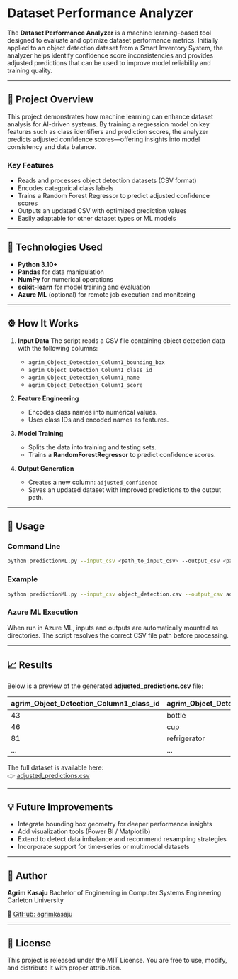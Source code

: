 # Dataset Performance Analyzer

The **Dataset Performance Analyzer** is a machine learning–based tool designed to evaluate and optimize dataset performance metrics. Initially applied to an object detection dataset from a Smart Inventory System, the analyzer helps identify confidence score inconsistencies and provides adjusted predictions that can be used to improve model reliability and training quality.

---

## 🧠 Project Overview

This project demonstrates how machine learning can enhance dataset analysis for AI-driven systems. By training a regression model on key features such as class identifiers and prediction scores, the analyzer predicts adjusted confidence scores—offering insights into model consistency and data balance.

### Key Features

* Reads and processes object detection datasets (CSV format)
* Encodes categorical class labels
* Trains a Random Forest Regressor to predict adjusted confidence scores
* Outputs an updated CSV with optimized prediction values
* Easily adaptable for other dataset types or ML models

---

## 🧩 Technologies Used

* **Python 3.10+**
* **Pandas** for data manipulation
* **NumPy** for numerical operations
* **scikit-learn** for model training and evaluation
* **Azure ML** (optional) for remote job execution and monitoring

---

## ⚙️ How It Works

1. **Input Data**
   The script reads a CSV file containing object detection data with the following columns:

   * `agrim_Object_Detection_Column1_bounding_box`
   * `agrim_Object_Detection_Column1_class_id`
   * `agrim_Object_Detection_Column1_name`
   * `agrim_Object_Detection_Column1_score`

2. **Feature Engineering**

   * Encodes class names into numerical values.
   * Uses class IDs and encoded names as features.

3. **Model Training**

   * Splits the data into training and testing sets.
   * Trains a **RandomForestRegressor** to predict confidence scores.

4. **Output Generation**

   * Creates a new column: `adjusted_confidence`
   * Saves an updated dataset with improved predictions to the output path.

---

## 🚀 Usage

### Command Line

```bash
python predictionML.py --input_csv <path_to_input_csv> --output_csv <path_to_output_csv>
```

### Example

```bash
python predictionML.py --input_csv object_detection.csv --output_csv adjusted_predictions.csv
```

### Azure ML Execution

When run in Azure ML, inputs and outputs are automatically mounted as directories.
The script resolves the correct CSV file path before processing.

---

## 📈 Results

Below is a preview of the generated **adjusted_predictions.csv** file:

| agrim_Object_Detection_Column1_class_id | agrim_Object_Detection_Column1_name | agrim_Object_Detection_Column1_score | adjusted_confidence |
|----------------------------------------|------------------------------------|-------------------------------------|---------------------|
| 43 | bottle | 0.523 | 0.5688 |
| 46 | cup | 0.628 | 0.6615 |
| 81 | refrigerator | 0.312 | 0.4239 |
| ... | ... | ... | ... |

The full dataset is available here:  
👉 [adjusted_predictions.csv](./adjusted_predictions.csv)

---

## 💡 Future Improvements

* Integrate bounding box geometry for deeper performance insights
* Add visualization tools (Power BI / Matplotlib)
* Extend to detect data imbalance and recommend resampling strategies
* Incorporate support for time-series or multimodal datasets

---

## 👤 Author

**Agrim Kasaju**
Bachelor of Engineering in Computer Systems Engineering
Carleton University

🔗 [GitHub: agrimkasaju](https://github.com/agrimkasaju)

---

## 🏁 License

This project is released under the MIT License.
You are free to use, modify, and distribute it with proper attribution.
